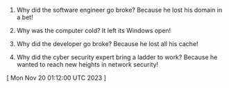  
1. Why did the software engineer go broke? Because he lost his domain in a bet!

2. Why was the computer cold? It left its Windows open!

3. Why did the developer go broke? Because he lost all his cache!

4. Why did the cyber security expert bring a ladder to work? Because he wanted to reach new heights in network security!
 
[ 
Mon Nov 20 01:12:00 UTC 2023
 ]
